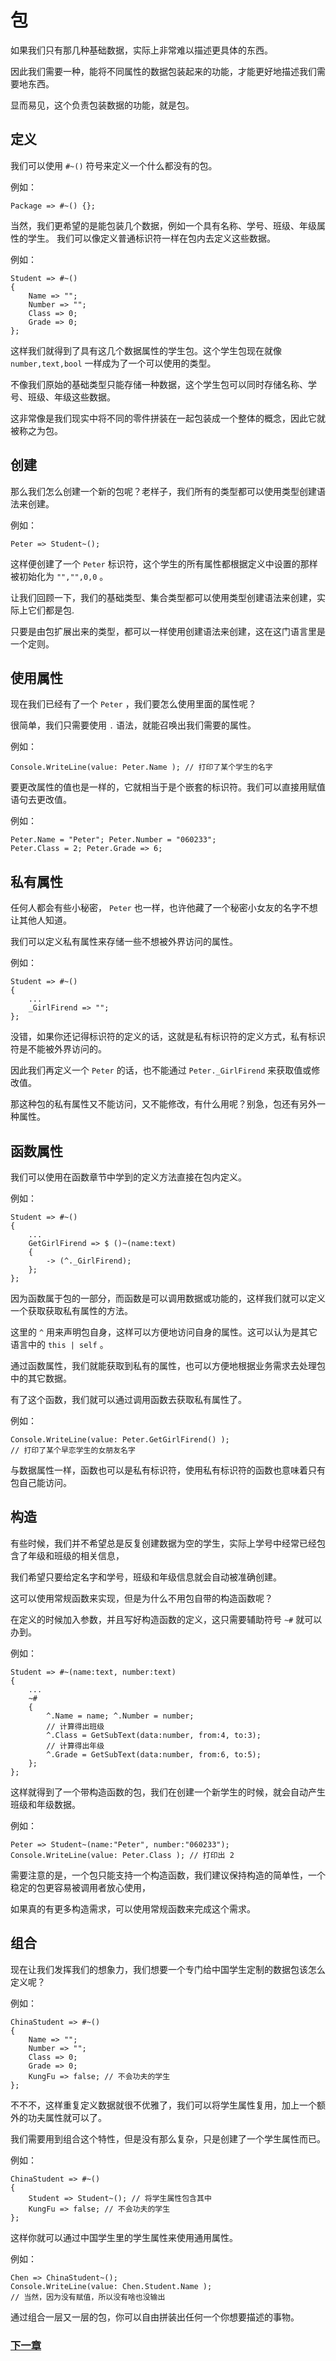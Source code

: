 # 包
如果我们只有那几种基础数据，实际上非常难以描述更具体的东西。

因此我们需要一种，能将不同属性的数据包装起来的功能，才能更好地描述我们需要地东西。

显而易见，这个负责包装数据的功能，就是包。
## 定义
我们可以使用 `#~()` 符号来定义一个什么都没有的包。

例如：

    Package => #~() {};

当然，我们更希望的是能包装几个数据，例如一个具有名称、学号、班级、年级属性的学生。
我们可以像定义普通标识符一样在包内去定义这些数据。

例如：

    Student => #~()
    {
        Name => "";
        Number => "";
        Class => 0;
        Grade => 0;
    };

这样我们就得到了具有这几个数据属性的学生包。这个学生包现在就像 `number,text,bool` 一样成为了一个可以使用的类型。

不像我们原始的基础类型只能存储一种数据，这个学生包可以同时存储名称、学号、班级、年级这些数据。

这非常像是我们现实中将不同的零件拼装在一起包装成一个整体的概念，因此它就被称之为包。

## 创建
那么我们怎么创建一个新的包呢？老样子，我们所有的类型都可以使用类型创建语法来创建。

例如：

    Peter => Student~();

这样便创建了一个 `Peter` 标识符，这个学生的所有属性都根据定义中设置的那样被初始化为 `"","",0,0` 。

让我们回顾一下，我们的基础类型、集合类型都可以使用类型创建语法来创建，实际上它们都是包.

只要是由包扩展出来的类型，都可以一样使用创建语法来创建，这在这门语言里是一个定则。

## 使用属性
现在我们已经有了一个 `Peter` ，我们要怎么使用里面的属性呢？

很简单，我们只需要使用 `.` 语法，就能召唤出我们需要的属性。

例如：

    Console.WriteLine(value: Peter.Name ); // 打印了某个学生的名字

要更改属性的值也是一样的，它就相当于是个嵌套的标识符。我们可以直接用赋值语句去更改值。

例如：

    Peter.Name = "Peter"; Peter.Number = "060233";
    Peter.Class = 2; Peter.Grade => 6;

## 私有属性
任何人都会有些小秘密， `Peter` 也一样，也许他藏了一个秘密小女友的名字不想让其他人知道。

我们可以定义私有属性来存储一些不想被外界访问的属性。

例如：

    Student => #~()
    {
        ...
        _GirlFirend => "";
    };

没错，如果你还记得标识符的定义的话，这就是私有标识符的定义方式，私有标识符是不能被外界访问的。

因此我们再定义一个 `Peter` 的话，也不能通过 `Peter._GirlFirend` 来获取值或修改值。

那这种包的私有属性又不能访问，又不能修改，有什么用呢？别急，包还有另外一种属性。

## 函数属性
我们可以使用在函数章节中学到的定义方法直接在包内定义。

例如：

    Student => #~()
    {
        ...
        GetGirlFirend => $ ()~(name:text)
        {
            -> (^._GirlFirend);
        };
    };

因为函数属于包的一部分，而函数是可以调用数据或功能的，这样我们就可以定义一个获取获取私有属性的方法。

这里的 `^` 用来声明包自身，这样可以方便地访问自身的属性。这可以认为是其它语言中的 `this | self` 。

通过函数属性，我们就能获取到私有的属性，也可以方便地根据业务需求去处理包中的其它数据。

有了这个函数，我们就可以通过调用函数去获取私有属性了。

例如：

    Console.WriteLine(value: Peter.GetGirlFirend() ); 
    // 打印了某个早恋学生的女朋友名字

与数据属性一样，函数也可以是私有标识符，使用私有标识符的函数也意味着只有包自己能访问。

## 构造
有些时候，我们并不希望总是反复创建数据为空的学生，实际上学号中经常已经包含了年级和班级的相关信息，

我们希望只要给定名字和学号，班级和年级信息就会自动被准确创建。

这可以使用常规函数来实现，但是为什么不用包自带的构造函数呢？

在定义的时候加入参数，并且写好构造函数的定义，这只需要辅助符号 `~#` 就可以办到。

例如：

    Student => #~(name:text, number:text) 
    {
        ...
        ~#
        {
            ^.Name = name; ^.Number = number;
            // 计算得出班级
            ^.Class = GetSubText(data:number, from:4, to:3);  
            // 计算得出年级
            ^.Grade = GetSubText(data:number, from:6, to:5);  
        };
    };

这样就得到了一个带构造函数的包，我们在创建一个新学生的时候，就会自动产生班级和年级数据。

例如：

    Peter => Student~(name:"Peter", number:"060233");
    Console.WriteLine(value: Peter.Class ); // 打印出 2

需要注意的是，一个包只能支持一个构造函数，我们建议保持构造的简单性，一个稳定的包更容易被调用者放心使用，

如果真的有更多构造需求，可以使用常规函数来完成这个需求。
## 组合
现在让我们发挥我们的想象力，我们想要一个专门给中国学生定制的数据包该怎么定义呢？

例如：

    ChinaStudent => #~()
    {
        Name => "";
        Number => "";
        Class => 0;
        Grade => 0;
        KungFu => false; // 不会功夫的学生
    };

不不不，这样重复定义数据就很不优雅了，我们可以将学生属性复用，加上一个额外的功夫属性就可以了。

我们需要用到组合这个特性，但是没有那么复杂，只是创建了一个学生属性而已。

例如：

    ChinaStudent => #~()
    {
        Student => Student~(); // 将学生属性包含其中
        KungFu => false; // 不会功夫的学生
    };

这样你就可以通过中国学生里的学生属性来使用通用属性。

例如：

    Chen => ChinaStudent~();
    Console.WriteLine(value: Chen.Student.Name ); 
    // 当然，因为没有赋值，所以没有啥也没输出

通过组合一层又一层的包，你可以自由拼装出任何一个你想要描述的事物。

### [下一章](协议类型.md)
